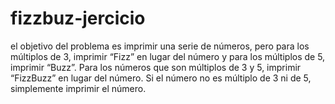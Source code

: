 # fizzbuz-jercicio

el objetivo del problema es imprimir una serie de números,
pero para los múltiplos de 3, imprimir “Fizz” en lugar del número y para los múltiplos de 5, 
imprimir “Buzz”. Para los números que son múltiplos de 3 y 5, imprimir “FizzBuzz” en lugar del número.
Si el número no es múltiplo de 3 ni de 5, simplemente imprimir el número.


